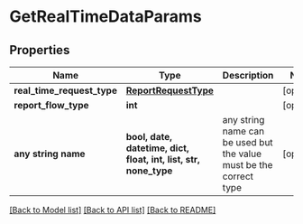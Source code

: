 # GetRealTimeDataParams


## Properties
Name | Type | Description | Notes
------------ | ------------- | ------------- | -------------
**real_time_request_type** | [**ReportRequestType**](ReportRequestType.md) |  | [optional] 
**report_flow_type** | **int** |  | [optional] 
**any string name** | **bool, date, datetime, dict, float, int, list, str, none_type** | any string name can be used but the value must be the correct type | [optional]

[[Back to Model list]](../README.md#documentation-for-models) [[Back to API list]](../README.md#documentation-for-api-endpoints) [[Back to README]](../README.md)


